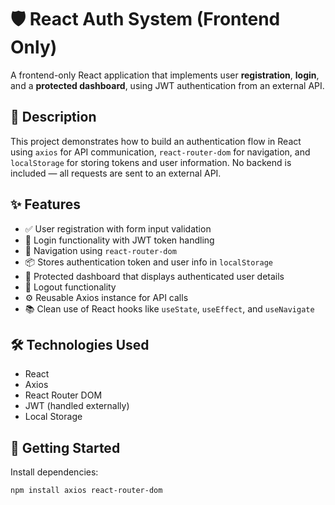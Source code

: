 # 🛡️ React Auth System (Frontend Only)

A frontend-only React application that implements user **registration**, **login**, and a **protected dashboard**, using JWT authentication from an external API.

## 📌 Description

This project demonstrates how to build an authentication flow in React using `axios` for API communication, `react-router-dom` for navigation, and `localStorage` for storing tokens and user information. No backend is included — all requests are sent to an external API.

## ✨ Features

- ✅ User registration with form input validation
- 🔐 Login functionality with JWT token handling
- 🔁 Navigation using `react-router-dom`
- 📦 Stores authentication token and user info in `localStorage`
- 📄 Protected dashboard that displays authenticated user details
- 🚪 Logout functionality
- ⚙️ Reusable Axios instance for API calls
- 📚 Clean use of React hooks like `useState`, `useEffect`, and `useNavigate`

## 🛠️ Technologies Used

- React
- Axios
- React Router DOM
- JWT (handled externally)
- Local Storage

## 🚀 Getting Started

Install dependencies:

```bash
npm install axios react-router-dom
```
